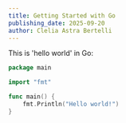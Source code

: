 ```yaml
---
title: Getting Started with Go
publishing_date: 2025-09-20
author: Clelia Astra Bertelli
---
```


This is 'hello world' in Go:

```go
package main

import "fmt"

func main() {
    fmt.Println("Hello world!")
}
```

